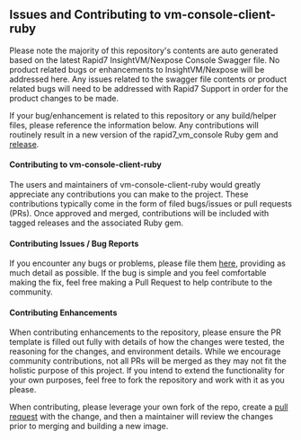 ## Issues and Contributing to vm-console-client-ruby

Please note the majority of this repository's contents are auto generated based on the latest Rapid7 InsightVM/Nexpose 
Console Swagger file.  No product related bugs or enhancements to InsightVM/Nexpose will be addressed here.  Any issues 
related to the swagger file contents or product related bugs will need to be addressed with Rapid7 Support in order
for the product changes to be made.  

If your bug/enhancement is related to this repository or any build/helper files, please reference the information below.
Any contributions will routinely result in a new version of the rapid7_vm_console Ruby gem and 
[release](https://github.com/rapid7/vm-console-client-ruby/releases).

#### Contributing to vm-console-client-ruby

The users and maintainers of vm-console-client-ruby would greatly appreciate any contributions you can make to the project. 
These contributions typically come in the form of filed bugs/issues or pull requests (PRs). Once approved and merged, 
contributions will be included with tagged releases and the associated Ruby gem.

#### Contributing Issues / Bug Reports

If you encounter any bugs or problems, please file them 
[here](https://github.com/rapid7/vm-console-client-ruby/issues/new), providing as much detail as possible. If the bug is 
simple and you feel comfortable making the fix, feel free making a Pull Request to help contribute to the community.

#### Contributing Enhancements

When contributing enhancements to the repository, please ensure the PR template is filled out fully with details of how 
the changes were tested, the reasoning for the changes, and environment details.  While we encourage community 
contributions, not all PRs will be merged as they may not fit the holistic purpose of this project.  If you intend to
 extend the functionality for your own purposes, feel free to fork the repository and work with it as you please.
 
When contributing, please leverage your own fork of the repo, create a 
[pull request](https://github.com/rapid7/vm-console-client-ruby/pulls) with the change, and then a 
maintainer will review the changes prior to merging and building a new image.
